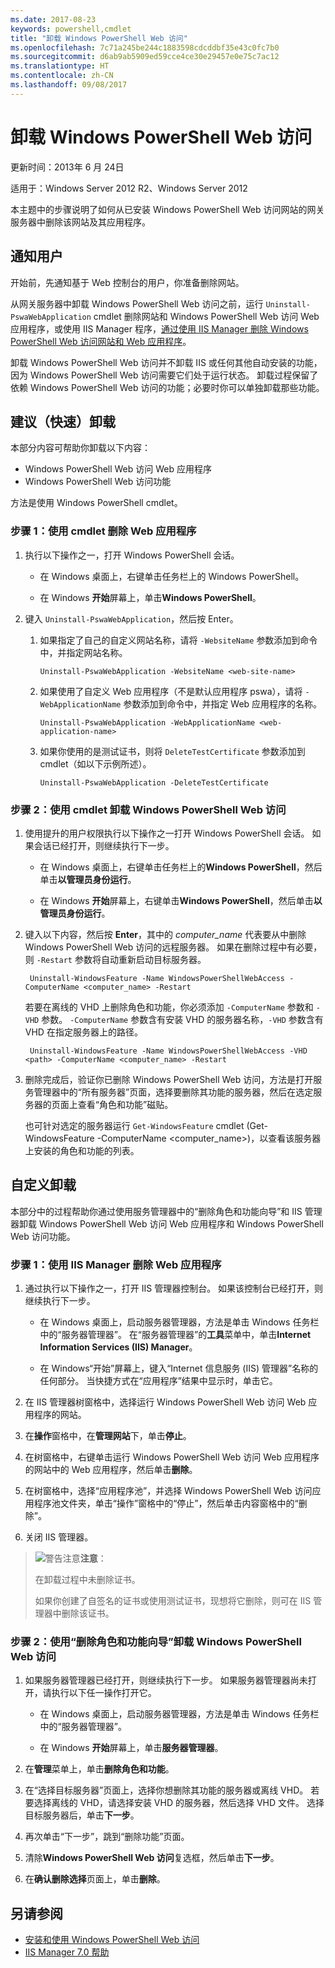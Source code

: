 ```yaml
---
ms.date: 2017-08-23
keywords: powershell,cmdlet
title: "卸载 Windows PowerShell Web 访问"
ms.openlocfilehash: 7c71a245be244c1883598cdcddbf35e43c0fc7b0
ms.sourcegitcommit: d6ab9ab5909ed59cce4ce30e29457e0e75c7ac12
ms.translationtype: HT
ms.contentlocale: zh-CN
ms.lasthandoff: 09/08/2017
---
```

# <a name="uninstall-windows-powershell-web-access"></a>卸载 Windows PowerShell Web 访问

更新时间：2013年 6 月 24日

适用于：Windows Server 2012 R2、Windows Server 2012

本主题中的步骤说明了如何从已安装 Windows PowerShell Web 访问网站的网关服务器中删除该网站及其应用程序。

## <a name="notify-users"></a>通知用户

开始前，先通知基于 Web 控制台的用户，你准备删除网站。


从网关服务器中卸载 Windows PowerShell Web 访问之前，运行 `Uninstall-PswaWebApplication` cmdlet 删除网站和 Windows PowerShell Web 访问 Web 应用程序，或使用 IIS Manager 程序，[通过使用 IIS Manager 删除 Windows PowerShell Web 访问网站和 Web 应用程序]()。

卸载 Windows PowerShell Web 访问并不卸载 IIS 或任何其他自动安装的功能，因为 Windows PowerShell Web 访问需要它们处于运行状态。 卸载过程保留了依赖 Windows PowerShell Web 访问的功能；必要时你可以单独卸载那些功能。

## <a name="recommended-quick-uninstallation"></a>建议（快速）卸载

本部分内容可帮助你卸载以下内容：

- Windows PowerShell Web 访问 Web 应用程序
- Windows PowerShell Web 访问功能
 
方法是使用 Windows PowerShell cmdlet。

### <a name="step-1-delete-the-web-application-using-cmdlets"></a>步骤 1：使用 cmdlet 删除 Web 应用程序

1. 执行以下操作之一，打开 Windows PowerShell 会话。

    -   在 Windows 桌面上，右键单击任务栏上的 Windows PowerShell。

    -   在 Windows **开始**屏幕上，单击**Windows PowerShell**。

2. 键入 `Uninstall-PswaWebApplication`，然后按 Enter。
   1. 如果指定了自己的自定义网站名称，请将 `-WebsiteName` 参数添加到命令中，并指定网站名称。

        `Uninstall-PswaWebApplication -WebsiteName <web-site-name>`
   1. 如果使用了自定义 Web 应用程序（不是默认应用程序 pswa），请将 `-WebApplicationName` 参数添加到命令中，并指定 Web 应用程序的名称。

        `Uninstall-PswaWebApplication -WebApplicationName <web-application-name>`
   1. 如果你使用的是测试证书，则将 `DeleteTestCertificate` 参数添加到 cmdlet（如以下示例所述）。

        `Uninstall-PswaWebApplication -DeleteTestCertificate`

### <a name="step-2-uninstall-windows-powershell-web-access-using-cmdlets"></a>步骤 2：使用 cmdlet 卸载 Windows PowerShell Web 访问

1. 使用提升的用户权限执行以下操作之一打开 Windows PowerShell 会话。 如果会话已经打开，则继续执行下一步。

    -   在 Windows 桌面上，右键单击任务栏上的**Windows PowerShell**，然后单击**以管理员身份运行**。

    -   在 Windows **开始**屏幕上，右键单击**Windows PowerShell**，然后单击**以管理员身份运行**。

1. 键入以下内容，然后按 **Enter**，其中的 *computer_name* 代表要从中删除 Windows PowerShell Web 访问的远程服务器。 如果在删除过程中有必要，则 `-Restart` 参数将自动重新启动目标服务器。

        Uninstall-WindowsFeature -Name WindowsPowerShellWebAccess -ComputerName <computer_name> -Restart

    若要在离线的 VHD 上删除角色和功能，你必须添加 `-ComputerName` 参数和 `-VHD` 参数。 `-ComputerName` 参数含有安装 VHD 的服务器名称，`-VHD` 参数含有 VHD 在指定服务器上的路径。

        Uninstall-WindowsFeature -Name WindowsPowerShellWebAccess -VHD <path> -ComputerName <computer_name> -Restart

1. 删除完成后，验证你已删除 Windows PowerShell Web 访问，方法是打开服务管理器中的“所有服务器”页面，选择要删除其功能的服务器，然后在选定服务器的页面上查看“角色和功能”磁贴。

    也可针对选定的服务器运行 `Get-WindowsFeature` cmdlet (Get-WindowsFeature -ComputerName &lt;computer_name&gt;)，以查看该服务器上安装的角色和功能的列表。

## <a name="custom-uninstallation"></a>自定义卸载

本部分中的过程帮助你通过使用服务管理器中的“删除角色和功能向导”和 IIS 管理器卸载 Windows PowerShell Web 访问 Web 应用程序和 Windows PowerShell Web 访问功能。

### <a name="step-1-delete-the-web-application-using-iis-manager"></a>步骤 1：使用 IIS Manager 删除 Web 应用程序


1. 通过执行以下操作之一，打开 IIS 管理器控制台。 如果该控制台已经打开，则继续执行下一步。

    -   在 Windows 桌面上，启动服务器管理器，方法是单击 Windows 任务栏中的“服务器管理器”。 在“服务器管理器”的**工具**菜单中，单击**Internet Information Services (IIS) Manager**。

    -   在 Windows“开始”屏幕上，键入“Internet 信息服务 (IIS) 管理器”名称的任何部分。 当快捷方式在“应用程序”结果中显示时，单击它。

1. 在 IIS 管理器树窗格中，选择运行 Windows PowerShell Web 访问 Web 应用程序的网站。

1. 在**操作**窗格中，在**管理网站**下，单击**停止**。

1. 在树窗格中，右键单击运行 Windows PowerShell Web 访问 Web 应用程序的网站中的 Web 应用程序，然后单击**删除**。

1. 在树窗格中，选择“应用程序池”，并选择 Windows PowerShell Web 访问应用程序池文件夹，单击“操作”窗格中的“停止”，然后单击内容窗格中的“删除”。

1. 关闭 IIS 管理器。

> ![警告注意](images/SecurityNote.jpeg)**注意**：
>
> 在卸载过程中未删除证书。 
>
> 如果你创建了自签名的证书或使用测试证书，现想将它删除，则可在 IIS 管理器中删除该证书。 

### <a name="step-2-uninstall-windows-powershell-web-access-using-the-remove-roles-and-features-wizard"></a>步骤 2：使用“删除角色和功能向导”卸载 Windows PowerShell Web 访问

1. 如果服务器管理器已经打开，则继续执行下一步。 如果服务器管理器尚未打开，请执行以下任一操作打开它。

    -   在 Windows 桌面上，启动服务器管理器，方法是单击 Windows 任务栏中的“服务器管理器”。

    -   在 Windows **开始**屏幕上，单击**服务器管理器**。

1. 在**管理**菜单上，单击**删除角色和功能**。

1. 在“选择目标服务器”页面上，选择你想删除其功能的服务器或离线 VHD。 若要选择离线的 VHD，请选择安装 VHD 的服务器，然后选择 VHD 文件。 选择目标服务器后，单击**下一步**。

1. 再次单击“下一步”，跳到“删除功能”页面。

1. 清除**Windows PowerShell Web 访问**复选框，然后单击**下一步**。

1. 在**确认删除选择**页面上，单击**删除**。

## <a name="see-also"></a>另请参阅

- [安装和使用 Windows PowerShell Web 访问](install-and-use-windows-powershell-web-access.md)
- [IIS Manager 7.0 帮助](https://technet.microsoft.com/library/cc732664.aspx)
